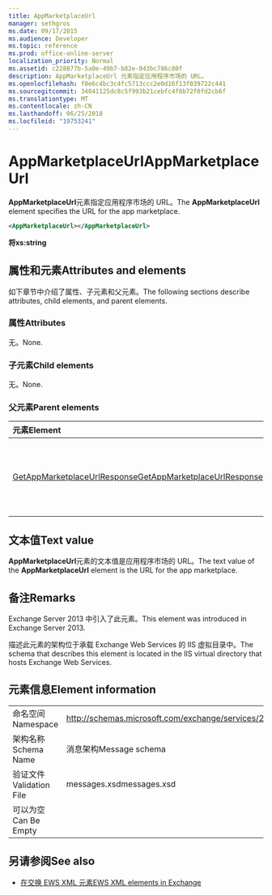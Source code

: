 ```yaml
---
title: AppMarketplaceUrl
manager: sethgros
ms.date: 09/17/2015
ms.audience: Developer
ms.topic: reference
ms.prod: office-online-server
localization_priority: Normal
ms.assetid: c228877b-5a0e-49b7-b82e-043bc786c80f
description: AppMarketplaceUrl 元素指定应用程序市场的 URL。
ms.openlocfilehash: f8e6c4bc3c4fc5713ccc2e0d16f13f039722c441
ms.sourcegitcommit: 34041125dc8c5f993b21cebfc4f8b72f0fd2cb6f
ms.translationtype: MT
ms.contentlocale: zh-CN
ms.lasthandoff: 06/25/2018
ms.locfileid: "19753241"
---
```

# <a name="appmarketplaceurl"></a><span data-ttu-id="b8148-103">AppMarketplaceUrl</span><span class="sxs-lookup"><span data-stu-id="b8148-103">AppMarketplaceUrl</span></span>

<span data-ttu-id="b8148-104">**AppMarketplaceUrl**元素指定应用程序市场的 URL。</span><span class="sxs-lookup"><span data-stu-id="b8148-104">The **AppMarketplaceUrl** element specifies the URL for the app marketplace.</span></span> 
  
```XML
<AppMarketplaceUrl></AppMarketplaceUrl>
```

 <span data-ttu-id="b8148-105">**将**</span><span class="sxs-lookup"><span data-stu-id="b8148-105">**xs:string**</span></span>
## <a name="attributes-and-elements"></a><span data-ttu-id="b8148-106">属性和元素</span><span class="sxs-lookup"><span data-stu-id="b8148-106">Attributes and elements</span></span>

<span data-ttu-id="b8148-107">如下章节中介绍了属性、子元素和父元素。</span><span class="sxs-lookup"><span data-stu-id="b8148-107">The following sections describe attributes, child elements, and parent elements.</span></span>
  
### <a name="attributes"></a><span data-ttu-id="b8148-108">属性</span><span class="sxs-lookup"><span data-stu-id="b8148-108">Attributes</span></span>

<span data-ttu-id="b8148-109">无。</span><span class="sxs-lookup"><span data-stu-id="b8148-109">None.</span></span>
  
### <a name="child-elements"></a><span data-ttu-id="b8148-110">子元素</span><span class="sxs-lookup"><span data-stu-id="b8148-110">Child elements</span></span>

<span data-ttu-id="b8148-111">无。</span><span class="sxs-lookup"><span data-stu-id="b8148-111">None.</span></span>
  
### <a name="parent-elements"></a><span data-ttu-id="b8148-112">父元素</span><span class="sxs-lookup"><span data-stu-id="b8148-112">Parent elements</span></span>

|<span data-ttu-id="b8148-113">**元素**</span><span class="sxs-lookup"><span data-stu-id="b8148-113">**Element**</span></span>|<span data-ttu-id="b8148-114">**说明**</span><span class="sxs-lookup"><span data-stu-id="b8148-114">**Description**</span></span>|
|:-----|:-----|
|[<span data-ttu-id="b8148-115">GetAppMarketplaceUrlResponse</span><span class="sxs-lookup"><span data-stu-id="b8148-115">GetAppMarketplaceUrlResponse</span></span>](getappmarketplaceurlresponse.md) <br/> |<span data-ttu-id="b8148-116">指定**GetAppMarketplaceUrl**请求的响应消息。</span><span class="sxs-lookup"><span data-stu-id="b8148-116">Specifies the response message for a **GetAppMarketplaceUrl** request.</span></span>  <br/> |
   
## <a name="text-value"></a><span data-ttu-id="b8148-117">文本值</span><span class="sxs-lookup"><span data-stu-id="b8148-117">Text value</span></span>

<span data-ttu-id="b8148-118">**AppMarketplaceUrl**元素的文本值是应用程序市场的 URL。</span><span class="sxs-lookup"><span data-stu-id="b8148-118">The text value of the **AppMarketplaceUrl** element is the URL for the app marketplace.</span></span> 
  
## <a name="remarks"></a><span data-ttu-id="b8148-119">备注</span><span class="sxs-lookup"><span data-stu-id="b8148-119">Remarks</span></span>

<span data-ttu-id="b8148-120">Exchange Server 2013 中引入了此元素。</span><span class="sxs-lookup"><span data-stu-id="b8148-120">This element was introduced in Exchange Server 2013.</span></span>
  
<span data-ttu-id="b8148-121">描述此元素的架构位于承载 Exchange Web Services 的 IIS 虚拟目录中。</span><span class="sxs-lookup"><span data-stu-id="b8148-121">The schema that describes this element is located in the IIS virtual directory that hosts Exchange Web Services.</span></span>
  
## <a name="element-information"></a><span data-ttu-id="b8148-122">元素信息</span><span class="sxs-lookup"><span data-stu-id="b8148-122">Element information</span></span>

|||
|:-----|:-----|
|<span data-ttu-id="b8148-123">命名空间</span><span class="sxs-lookup"><span data-stu-id="b8148-123">Namespace</span></span>  <br/> |http://schemas.microsoft.com/exchange/services/2006/messages  <br/> |
|<span data-ttu-id="b8148-124">架构名称</span><span class="sxs-lookup"><span data-stu-id="b8148-124">Schema Name</span></span>  <br/> |<span data-ttu-id="b8148-125">消息架构</span><span class="sxs-lookup"><span data-stu-id="b8148-125">Message schema</span></span>  <br/> |
|<span data-ttu-id="b8148-126">验证文件</span><span class="sxs-lookup"><span data-stu-id="b8148-126">Validation File</span></span>  <br/> |<span data-ttu-id="b8148-127">messages.xsd</span><span class="sxs-lookup"><span data-stu-id="b8148-127">messages.xsd</span></span>  <br/> |
|<span data-ttu-id="b8148-128">可以为空</span><span class="sxs-lookup"><span data-stu-id="b8148-128">Can Be Empty</span></span>  <br/> ||
   
## <a name="see-also"></a><span data-ttu-id="b8148-129">另请参阅</span><span class="sxs-lookup"><span data-stu-id="b8148-129">See also</span></span>

- [<span data-ttu-id="b8148-130">在交换 EWS XML 元素</span><span class="sxs-lookup"><span data-stu-id="b8148-130">EWS XML elements in Exchange</span></span>](ews-xml-elements-in-exchange.md)

